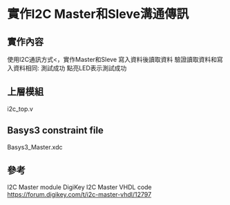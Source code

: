 # 實作I2C Master和Sleve溝通傳訊

## 實作內容
使用I2C通訊方式<，實作Master和Sleve
寫入資料後讀取資料
驗證讀取資料和寫入資料相同: 測試成功 
點亮LED表示測試成功



## 上層模組
i2c_top.v

## Basys3 constraint file
Basys3_Master.xdc


## 參考
I2C Master module
DigiKey I2C Master VHDL code
https://forum.digikey.com/t/i2c-master-vhdl/12797
 
